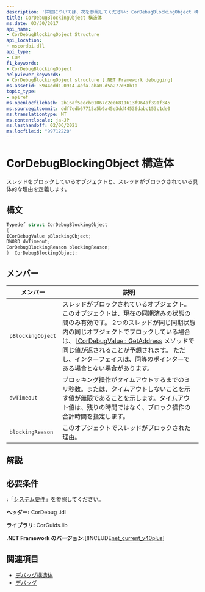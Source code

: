```yaml
---
description: '詳細については、次を参照してください: CorDebugBlockingObject 構造体'
title: CorDebugBlockingObject 構造体
ms.date: 03/30/2017
api_name:
- CorDebugBlockingObject Structure
api_location:
- mscordbi.dll
api_type:
- COM
f1_keywords:
- CorDebugBlockingObject
helpviewer_keywords:
- CorDebugBlockingObject structure [.NET Framework debugging]
ms.assetid: 5944edd1-0914-4efa-aba0-d5a277c38b1a
topic_type:
- apiref
ms.openlocfilehash: 2b16af5eecb01067c2ee6811613f964af391f345
ms.sourcegitcommit: ddf7edb67715a5b9a45e3dd44536dabc153c1de0
ms.translationtype: MT
ms.contentlocale: ja-JP
ms.lasthandoff: 02/06/2021
ms.locfileid: "99712220"
---
```

# <a name="cordebugblockingobject-structure"></a>CorDebugBlockingObject 構造体

スレッドをブロックしているオブジェクトと、スレッドがブロックされている具体的な理由を定義します。  
  
## <a name="syntax"></a>構文  
  
```cpp  
Typedef struct CorDebugBlockingObject  
{  
ICorDebugValue pBlockingObject;  
DWORD dwTimeout;  
CorDebugBlockingReason blockingReason;  
}  CorDebugBlockingObject;  
```  
  
## <a name="members"></a>メンバー  
  
|メンバー|説明|  
|------------|-----------------|  
|`pBlockingObject`|スレッドがブロックされているオブジェクト。 このオブジェクトは、現在の同期済みの状態の間のみ有効です。 2つのスレッドが同じ同期状態内の同じオブジェクトでブロックしている場合は、 [ICorDebugValue:: GetAddress](icordebugvalue-getaddress-method.md) メソッドで同じ値が返されることが予想されます。 ただし、インターフェイスは、同等のポインターである場合とない場合があります。|  
|`dwTimeout`|ブロッキング操作がタイムアウトするまでのミリ秒数。または、タイムアウトしないことを示す値が無限であることを示します。タイムアウト値は、残りの時間ではなく、ブロック操作の合計時間を指定します。|  
|`blockingReason`|このオブジェクトでスレッドがブロックされた理由。|  
  
## <a name="remarks"></a>解説  
  
## <a name="requirements"></a>必要条件  

 **:**「[システム要件](../../get-started/system-requirements.md)」を参照してください。  
  
 **ヘッダー:** CorDebug .idl  
  
 **ライブラリ:** CorGuids.lib  
  
 **.NET Framework のバージョン:**[!INCLUDE[net_current_v40plus](../../../../includes/net-current-v40plus-md.md)]  
  
## <a name="see-also"></a>関連項目

- [デバッグ構造体](debugging-structures.md)
- [デバッグ](index.md)
